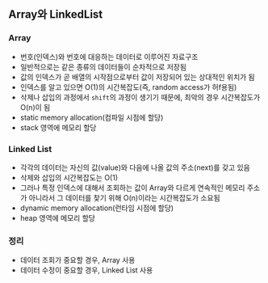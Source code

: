 ## Array와 LinkedList

### Array

- 번호(인덱스)와 번호에 대응하는 데이터로 이루어진 자료구조
- 일반적으로는 같은 종류의 데이터들이 순차적으로 저장됨
- 값의 인덱스가 곧 배열의 시작점으로부터 값이 저장되어 있는 상대적인 위치가 됨
- 인덱스를 알고 있으면 O(1)의 시간복잡도(즉, random access가 허f용됨)
- 삭제나 삽입의 과정에서 `shift`의 과정이 생기기 때문에, 최악의 경우 시간복잡도가 O(n)이 됨
- static memory allocation(컴파일 시점에 할당)
- stack 영역에 메모리 할당

### Linked List

- 각각의 데이터는 자신의 값(value)와 다음에 나올 값의 주소(next)를 갖고 있음
- 삭제와 삽입의 시간복잡도는 O(1)
- 그러나 특정 인덱스에 대해서 조회하는 값이 Array와 다르게 연속적인 메모리 주소가 아니라서 그 데이터를 찾기 위해 O(n)이라는 시간복잡도가 소요됨
- dynamic memory allocation(런타임 시점에 할당)
- heap 영역에 메모리 할당

### 정리

- 데이터 조회가 중요할 경우, Array 사용
- 데이터 수정이 중요할 경우, Linked List 사용
